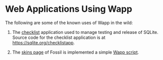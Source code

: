 Web Applications Using Wapp
===========================

The following are some of the known uses of Wapp in the wild:

  1.  The [checklist](https://sqlite.org/checklists) application used to
      manage testing and release of SQLite.  Source code for the checklist
      application is at <https://sqlite.org/checklistapp>.

  2.  The [skins page](https://fossil-scm.org/skins) of Fossil is implemented
      a simple [Wapp script](https://fossil-scm.org/skins/wapp-script.txt).
